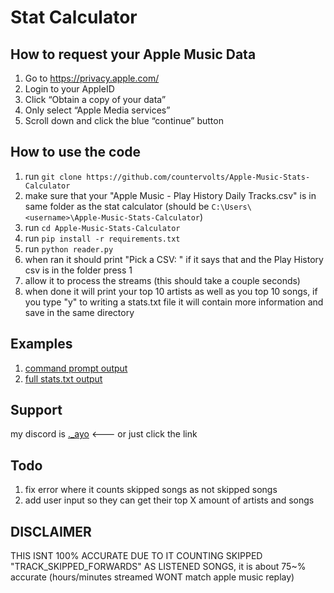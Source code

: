# Stat Calculator
## How to request your Apple Music Data
1. Go to https://privacy.apple.com/
2. Login to your AppleID
3. Click “Obtain a copy of your data”
4. Only select “Apple Media services”
5. Scroll down and click the blue “continue” button

## How to use the code
1. run ```git clone https://github.com/countervolts/Apple-Music-Stats-Calculator```
2. make sure that your "Apple Music - Play History Daily Tracks.csv" is in same folder as the stat calculator (should be ```C:\Users\<username>\Apple-Music-Stats-Calculator```)
3. run ```cd Apple-Music-Stats-Calculator```
4. run ```pip install -r requirements.txt```
5. run ```python reader.py```
6. when ran it should print "Pick a CSV: " if it says that and the Play History csv is in the folder press 1
7. allow it to process the streams (this should take a couple seconds)
8. when done it will print your top 10 artists as well as you top 10 songs, if you type "y" to writing a stats.txt file it will contain more information and save in the same directory

## Examples
1. [command prompt output](https://github.com/countervolts/Apple-Music-Stats-Calculator/blob/main/examples/top10.txt)
2. [full stats.txt output](https://github.com/countervolts/Apple-Music-Stats-Calculator/blob/main/examples/Stats.txt)

## Support
my discord is [._ayo](https://discord.com/users/488368000055902228) <--- or just click the link

## Todo
1. fix error where it counts skipped songs as not skipped songs
2. add user input so they can get their top X amount of artists and songs

## **DISCLAIMER**
THIS ISNT 100% ACCURATE DUE TO IT COUNTING SKIPPED "TRACK_SKIPPED_FORWARDS" AS LISTENED SONGS, it is about 75~% accurate (hours/minutes streamed WONT match apple music replay)
